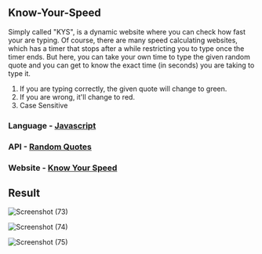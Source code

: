 ## Know-Your-Speed

Simply called "KYS", is a dynamic website where you can check how fast your are typing. Of course, there are many speed calculating websites, which has a timer that stops after a while restricting you to type once the timer ends. But here, you can take your own time to type the given random quote and you can get to know the exact time (in seconds) you are taking to type it.

1. If you are typing correctly, the given quote will change to green.
2. If you are wrong, it'll change to red.
3. Case Sensitive

 ### Language - [Javascript](https://www.javascript.com/)
 
 ### API - [Random Quotes](https://api.quotable.io/random)

### Website - [Know Your Speed](https://kysaravinth.netlify.app/)

## Result

![Screenshot (73)](https://user-images.githubusercontent.com/79074310/126797505-870e4e74-767d-4713-beb9-2fa10374f859.png)

![Screenshot (74)](https://user-images.githubusercontent.com/79074310/126797526-72455f76-d6fc-4146-bfb8-2dcdf7cd6eed.png)

![Screenshot (75)](https://user-images.githubusercontent.com/79074310/126797543-c43b31d3-93fd-4159-a102-2b687cf68e3b.png)
